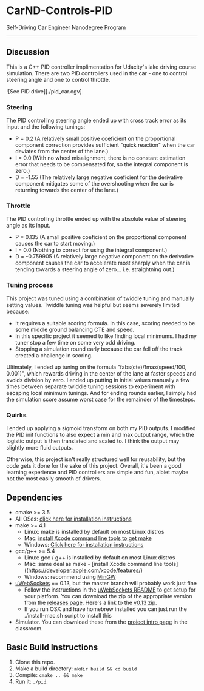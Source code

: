 # CarND-Controls-PID
Self-Driving Car Engineer Nanodegree Program

---

## Discussion

This is a C++ PID controller implimentation for Udacity's lake driving course simulation. There are two PID controllers used in the car - one to control steering angle and one to control throttle.

![See PID drive][./pid_car.ogv]

### Steering
The PID controlling steering angle ended up with cross track error as its input and the following tunings:

* P = 0.2 (A relatively small positive coeficient on the proportional component correction provides sufficient "quick reaction" when the car deviates from the center of the lane.)
* I = 0.0 (With no wheel misalignment, there is no constant estimation error that needs to be compensated for, so the integral component is zero.)
* D = -1.55 (The relatively large negative coeficient for the derivative component mitigates some of the overshooting when the car is returning towards the center of the lane.)

### Throttle
The PID controlling throttle ended up with the absolute value of steering angle as its input.

* P = 0.135 (A small positive coeficient on the proportional component causes the car to start moving.)
* I = 0.0 (Nothing to correct for using the integral component.)
* D = -0.759905 (A relatively large negative component on the derivative component causes the car to accelerate most sharply when the car is tending towards a steering angle of zero... i.e. straightning out.)

### Tuning process
This project was tuned using a combination of twiddle tuning and manually setting values. Twiddle tuning was helpful but seems severely limited because:

* It requires a suitable scoring formula. In this case, scoring needed to be some middle ground balancing CTE and speed.
* In this specific project it seemed to like finding local minimums. I had my tuner stop a few time on some very odd driving.
* Stopping a simulation round early because the car fell off the track created a challenge in scoring.

Ultimately, I ended up tuning on the formula "fabs(cte)/fmax(speed/100, 0.001)", which rewards driving in the center of the lane at faster speeds and avoids division by zero. I ended up putting in initial values manually a few times between separate twiddle tuning sessions to experiment with escaping local minimum tunings. And for ending rounds earlier, I simply had the simulation score assume worst case for the remainder of the timesteps.

### Quirks
I ended up applying a sigmoid transform on both my PID outputs. I modified the PID init functions to also expect a min and max output range, which the logistic output is then translated and scaled to. I think the output may slightly more fluid outputs.

Otherwise, this project isn't really structured well for reusability, but the code gets it done for the sake of this project. Overall, it's been a good learning experience and PID controllers are simple and fun, albiet maybe not the most easily smooth of drivers.

## Dependencies

* cmake >= 3.5
 * All OSes: [click here for installation instructions](https://cmake.org/install/)
* make >= 4.1
  * Linux: make is installed by default on most Linux distros
  * Mac: [install Xcode command line tools to get make](https://developer.apple.com/xcode/features/)
  * Windows: [Click here for installation instructions](http://gnuwin32.sourceforge.net/packages/make.htm)
* gcc/g++ >= 5.4
  * Linux: gcc / g++ is installed by default on most Linux distros
  * Mac: same deal as make - [install Xcode command line tools]((https://developer.apple.com/xcode/features/)
  * Windows: recommend using [MinGW](http://www.mingw.org/)
* [uWebSockets](https://github.com/uWebSockets/uWebSockets) == 0.13, but the master branch will probably work just fine
  * Follow the instructions in the [uWebSockets README](https://github.com/uWebSockets/uWebSockets/blob/master/README.md) to get setup for your platform. You can download the zip of the appropriate version from the [releases page](https://github.com/uWebSockets/uWebSockets/releases). Here's a link to the [v0.13 zip](https://github.com/uWebSockets/uWebSockets/archive/v0.13.0.zip).
  * If you run OSX and have homebrew installed you can just run the ./install-mac.sh script to install this
* Simulator. You can download these from the [project intro page](https://github.com/udacity/CarND-PID-Control-Project/releases) in the classroom.

## Basic Build Instructions

1. Clone this repo.
2. Make a build directory: `mkdir build && cd build`
3. Compile: `cmake .. && make`
4. Run it: `./pid`. 
